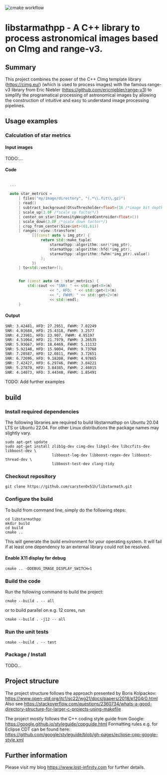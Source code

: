 ![cmake workflow](https://github.com/carsten0x51h/libstarmathpp/actions/workflows/cmake.yml/badge.svg)

libstarmathpp - A C++ library to process astronomical images based on CImg and range-v3.
===========

## Summary
This project combines the power of the C++ CImg template library (https://cimg.eu/) (which is used
to process images) with the famous range-v3 library from Eric Niebler (https://github.com/ericniebler/range-v3)
to simplify the programatical processing of astronomical images by allowing the construction of intuitive and
easy to understand image processing pipelines.

## Usage examples

### Calculation of star metrics

#### Input images
TODO:...

#### Code
```cpp

  ...
  
  auto star_metrics =
      | files("my/image/directory", "(.*\\.fit\\.gz)")
      | read()
      | subtract_background(OtsuThresholder<float>(16 /*image bit depth*/))
      | scale_up(3.0F /*scale up factor*/)
      | center_on_star(IntensityWeightedCentroider<float>())
      | scale_down(3.0F /*scale down factor*/)
      | crop_from_center(Size<int>(61,61))
      | ranges::view::transform(
            [](const auto & img_ptr) {
                return std::make_tuple(
                    starmathpp::algorithm::snr(*img_ptr),
                    starmathpp::algorithm::hfd(*img_ptr),
                    starmathpp::algorithm::fwhm(*img_ptr).value()
                );
            })
      | to<std::vector>();


      for (const auto &m : star_metrics) {
          std::cout << "SNR: " << std::get<0>(m)
                    << ", HFD: " << std::get<1>(m)
                    << ", FWHM: " << std::get<2>(m)
                    << std::endl;
      }
```

#### Output
```bash
SNR: 3.42481, HFD: 27.2951, FWHM: 7.02249
SNR: 4.01684, HFD: 25.4318, FWHM: 3.2577
SNR: 4.23981, HFD: 23.907, FWHM: 4.95197
SNR: 4.51064, HFD: 21.7979, FWHM: 3.26535
SNR: 5.93667, HFD: 18.6469, FWHM: 5.11132
SNR: 5.92148, HFD: 15.9004, FWHM: 9.73768
SNR: 7.20587, HFD: 12.0811, FWHM: 3.72651
SNR: 6.72696, HFD: 9.18208, FWHM: 4.97865
SNR: 7.42427, HFD: 6.29746, FWHM: 3.84221
SNR: 5.27879, HFD: 3.84385, FWHM: 2.46015
SNR: 4.14073, HFD: 3.44348, FWHM: 1.85491
```


TODO: Add further examples




## build

### Install required dependencies
The following libraries are required to build libstarmathpp on Ubuntu 20.04 LTS or Ubuntu 22.04.
For other Linux distributions the package names may slightly vary.

	sudo apt-get update
	sudo apt-get install zlib1g-dev cimg-dev libgsl-dev libccfits-dev libboost-dev \
	                     libboost-log-dev libboost-regex-dev libboost-thread-dev \
						 libboost-test-dev clang-tidy

### Checkout repository

	git clone https://github.com/carsten0x51h/libstarmath.git


### Configure the build
To build from command line, simply do the following steps:

	cd libstarmathpp
	mkdir build
	cd build
	cmake ..

This will generate the build environment for your operating system. It will fail
if at least one dependency to an external library could not be resolved.

#### Enable X11 display for debug

	cmake .. -DDEBUG_IMAGE_DISPLAY_SWITCH=1


### Build the code
Run the following command to build the project: 

	cmake --build . -- all

or to build parallel on e.g. 12 cores, run

	cmake --build . -j12 -- all

### Run the unit tests

	cmake --build . -- test


### Package / Install
TODO...



## Project structure
The project structure follows the approach presented by Boris Kolpackov: https://www.open-std.org/jtc1/sc22/wg21/docs/papers/2018/p1204r0.html
Also see https://stackoverflow.com/questions/2360734/whats-a-good-directory-structure-for-larger-c-projects-using-makefile

The project mostly follows the C++ coding style guide from Google: https://google.github.io/styleguide/cppguide.html
Formatting rules e.g. for Eclipse CDT can be found here: https://github.com/google/styleguide/blob/gh-pages/eclipse-cpp-google-style.xml


## Further information
Please visit my blog https://www.lost-infinity.com for further details.

